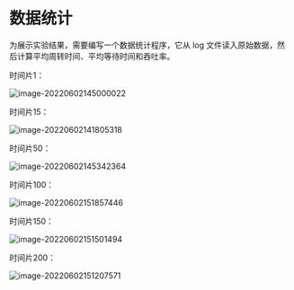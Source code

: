 # 数据统计



为展示实验结果，需要编写一个数据统计程序，它从 log 文件读入原始数据，然后计算平均周转时间、平均等待时间和吞吐率。







时间片1：

![image-20220602145000022](http://fastly.jsdelivr.net/gh/wangyunzhen123/Image@main/img/image-20220602145000022.png)



时间片15：

![image-20220602141805318](http://fastly.jsdelivr.net/gh/wangyunzhen123/Image@main/img/image-20220602141805318.png)



时间片50：

![image-20220602145342364](http://fastly.jsdelivr.net/gh/wangyunzhen123/Image@main/img/image-20220602145342364.png)



时间片100：

![image-20220602151857446](http://fastly.jsdelivr.net/gh/wangyunzhen123/Image@main/img/image-20220602151857446.png)

时间片150：

![image-20220602151501494](http://fastly.jsdelivr.net/gh/wangyunzhen123/Image@main/img/image-20220602151501494.png)

时间片200：

![image-20220602151207571](http://fastly.jsdelivr.net/gh/wangyunzhen123/Image@main/img/image-20220602151207571.png)









